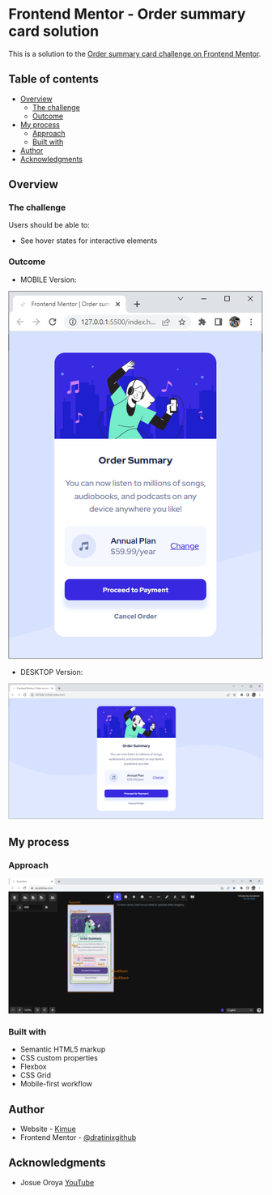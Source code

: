 # Frontend Mentor - Order summary card solution

This is a solution to the [Order summary card challenge on Frontend Mentor](https://www.frontendmentor.io/challenges/order-summary-component-QlPmajDUj). 

## Table of contents

- [Overview](#overview)
  - [The challenge](#the-challenge)
  - [Outcome](#outcome)
- [My process](#my-process)
  - [Approach](#approach)
  - [Built with](#built-with)
- [Author](#author)
- [Acknowledgments](#acknowledgments)


## Overview

### The challenge

Users should be able to:

- See hover states for interactive elements

### Outcome

- MOBILE Version:

![](./ssMobile.png)

- DESKTOP Version:

![](./ssDesktop.png)


## My process

### Approach

![](./theApproach.png)

### Built with

- Semantic HTML5 markup
- CSS custom properties
- Flexbox
- CSS Grid
- Mobile-first workflow


## Author

- Website - [Kimue](https://dratinixgithub.github.io/FEM---Order-summary-component/)
- Frontend Mentor - [@dratinixgithub](https://www.frontendmentor.io/profile/dratinixgithub)


## Acknowledgments

- Josue Oroya [YouTube](https://www.youtube.com/c/JosueOroya) 